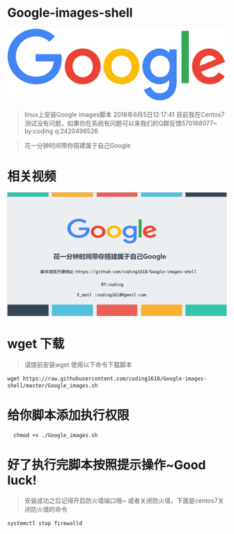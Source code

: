 # Google-images-shell
<p align="center">
  <a  href="https://wpa.qq.com/msgrd?v=3&uin=2420498526&site=qq&menu=yes" target="_blank" >
   <img alt="codin" src="./googlelogo_color_272x92dp.png" >
  </a>
</p>

>linux上安装Google images脚本
>2018年6月5日12:17:41
>目前我在Centos7测试没有问题，如果你在系统有问题可以来我们的Q群反馈570168077~
>by:coding q:2420498526

>花一分钟时间带你搭建属于自己Google

相关视频
========
[![Watch the video](./GoogleImages-PPT.png)](https://outlien.ilaok.com/install.mp4)


wget 下载
=========
>请提前安装wget
>使用以下命令下载脚本
```shell
wget https://raw.githubusercontent.com/coding1618/Google-images-shell/master/Google_images.sh
```

给你脚本添加执行权限
==================
```shell
  chmod +x ./Google_images.sh
```

好了执行完脚本按照提示操作~Good luck!
========================

>安装成功之后记得开启防火墙端口哦~
>或者关闭防火墙，下面是centos7关闭防火墙的命令
```shell
systemctl stop firewalld
```
